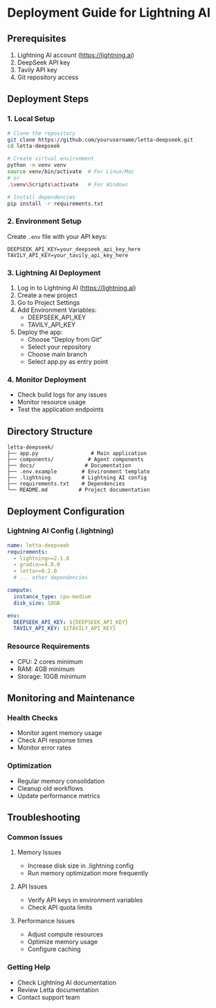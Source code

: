 # Deployment Guide for Lightning AI

## Prerequisites
1. Lightning AI account (https://lightning.ai)
2. DeepSeek API key
3. Tavily API key
4. Git repository access

## Deployment Steps

### 1. Local Setup
```bash
# Clone the repository
git clone https://github.com/yourusername/letta-deepseek.git
cd letta-deepseek

# Create virtual environment
python -m venv venv
source venv/bin/activate  # For Linux/Mac
# or
.\venv\Scripts\activate   # For Windows

# Install dependencies
pip install -r requirements.txt
```

### 2. Environment Setup
Create `.env` file with your API keys:
```env
DEEPSEEK_API_KEY=your_deepseek_api_key_here
TAVILY_API_KEY=your_tavily_api_key_here
```

### 3. Lightning AI Deployment

1. Log in to Lightning AI (https://lightning.ai)
2. Create a new project
3. Go to Project Settings
4. Add Environment Variables:
   - DEEPSEEK_API_KEY
   - TAVILY_API_KEY
5. Deploy the app:
   - Choose "Deploy from Git"
   - Select your repository
   - Choose main branch
   - Select app.py as entry point

### 4. Monitor Deployment
- Check build logs for any issues
- Monitor resource usage
- Test the application endpoints

## Directory Structure
```
letta-deepseek/
├── app.py                 # Main application
├── components/           # Agent components
├── docs/                # Documentation
├── .env.example        # Environment template
├── .lightning          # Lightning AI config
├── requirements.txt    # Dependencies
└── README.md          # Project documentation
```

## Deployment Configuration

### Lightning AI Config (.lightning)
```yaml
name: letta-deepseek
requirements:
  - lightning>=2.1.0
  - gradio>=4.0.0
  - letta>=0.2.0
  # ... other dependencies

compute:
  instance_type: cpu-medium
  disk_size: 10GB

env:
  DEEPSEEK_API_KEY: ${DEEPSEEK_API_KEY}
  TAVILY_API_KEY: ${TAVILY_API_KEY}
```

### Resource Requirements
- CPU: 2 cores minimum
- RAM: 4GB minimum
- Storage: 10GB minimum

## Monitoring and Maintenance

### Health Checks
- Monitor agent memory usage
- Check API response times
- Monitor error rates

### Optimization
- Regular memory consolidation
- Cleanup old workflows
- Update performance metrics

## Troubleshooting

### Common Issues
1. Memory Issues
   - Increase disk size in .lightning config
   - Run memory optimization more frequently

2. API Issues
   - Verify API keys in environment variables
   - Check API quota limits

3. Performance Issues
   - Adjust compute resources
   - Optimize memory usage
   - Configure caching

### Getting Help
- Check Lightning AI documentation
- Review Letta documentation
- Contact support team